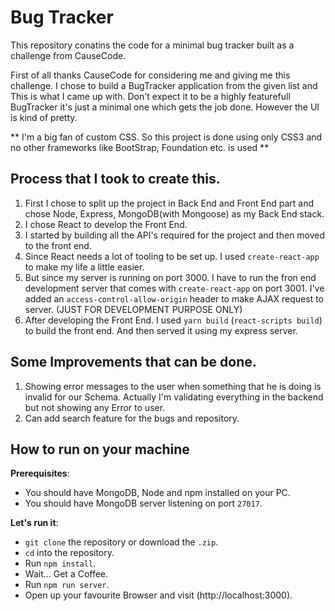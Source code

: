 # Bug Tracker
This repository conatins the code for a minimal bug tracker built as a challenge from CauseCode.

First of all thanks CauseCode for considering me and giving me this challenge. I chose to build a BugTracker application from the given list and This is what I came up with.
Don't expect it to be a highly featurefull BugTracker it's just a minimal one which gets the job done. However the UI is kind of pretty.

** I'm a big fan of custom CSS. So this project is done using only CSS3 and no other frameworks like BootStrap, Foundation etc. is used **

## Process that I took to create this.
1. First I chose to split up the project in Back End and Front End part and chose Node, Express, MongoDB(with Mongoose) as my Back End stack.
2. I chose React to develop the Front End.
3. I started by building all the API's required for the project and then moved to the front end.
4. Since React needs a lot of tooling to be set up. I used ```create-react-app``` to make my life a little easier.
5. But since my server is running on port 3000. I have to run the fron end development server that comes with ```create-react-app``` on port 3001. I've added an ```access-control-allow-origin``` header to make AJAX request to server. (JUST FOR DEVELOPMENT PURPOSE ONLY)
6. After developing the Front End. I used ```yarn build``` (```react-scripts build```) to build the front end. And then served it using my express server.

## Some Improvements that can be done.
1. Showing error messages to the user when something that he is doing is invalid for our Schema. Actually I'm validating everything in the backend but not showing any Error to user.
2. Can add search feature for the bugs and repository.

## How to run on your machine
**Prerequisites**:
- You should have MongoDB, Node and npm installed on your PC.
- You should have MongoDB server listening on port ```27017```.

**Let's run it**:
- ```git clone``` the repository or download the ```.zip```.
- ```cd``` into the repository.
- Run ```npm install```.
- Wait... Get a Coffee.
- Run ```npm run server```.
- Open up your favourite Browser and visit (http://localhost:3000).
